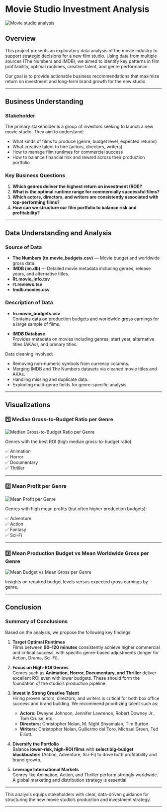 # Movie Studio Investment Analysis
![Movie studio analysis](https://github.com/WamuyuGitongaEMTH/movie-insights-project/blob/develop/images/istockphoto-933896402-1024x1024.jpg)

## Overview

This project presents an exploratory data analysis of the movie industry to support strategic decisions for a new film studio. Using data from multiple sources (The Numbers and IMDB), we aimed to identify key patterns in film profitability, optimal runtimes, creative talent, and genre performance. 

Our goal is to provide actionable business recommendations that maximize return on investment and long-term brand growth for the new studio.

---

## Business Understanding

### Stakeholder

The primary stakeholder is a group of investors seeking to launch a new movie studio. They aim to understand:

- What kinds of films to produce (genre, budget level, expected returns)
- What creative talent to hire (actors, directors, writers)
- How to manage film runtimes for commercial success
- How to balance financial risk and reward across their production portfolio

### Key Business Questions

1. **Which genres deliver the highest return on investment (ROI)?**
2. **What is the optimal runtime range for commercially successful films?**
3. **Which actors, directors, and writers are consistently associated with top-performing films?**
4. **How can we structure our film portfolio to balance risk and profitability?**

---

## Data Understanding and Analysis

### Source of Data

- **The Numbers (tn.movie_budgets.csv)** — Movie budget and worldwide gross data.
- **IMDB (im.db)** — Detailed movie metadata including genres, release years, and alternative titles.
- **Rt.movie_info.tsv**
- **rt.reviews.tsv**
- **tmdb.movies.csv**


### Description of Data

- **tn.movie_budgets.csv**  
  Contains data on production budgets and worldwide gross earnings for a large sample of films.

- **IMDB Database**  
  Provides metadata on movies including genres, start year, alternative titles (AKAs), and primary titles.

Data cleaning involved:

- Removing non-numeric symbols from currency columns.
- Merging IMDB and The Numbers datasets via cleaned movie titles and AKAs.
- Handling missing and duplicate data.
- Exploding multi-genre fields for genre-specific analysis.

---

## Visualizations

### 1️⃣ Median Gross-to-Budget Ratio per Genre

![Median Gross-to-Budget Ratio per Genre](https://github.com/WamuyuGitongaEMTH/movie-insights-project/blob/develop/images/median%20gross%20to%20budget%20ratio.png)

Genres with the best ROI (high median gross-to-budget ratio):

✅ Animation  
✅ Horror  
✅ Documentary  
✅ Thriller

---

### 2️⃣ Mean Profit per Genre

![Mean Profit per Genre]()

Genres with high mean profits (but often higher production budgets):

✅ Adventure  
✅ Action  
✅ Fantasy  
✅ Sci-Fi

---

### 3️⃣ Mean Production Budget vs Mean Worldwide Gross per Genre

![Mean Budget vs Mean Gross per Genre](link_to_your_image_3_if_uploaded_to_repo)

Insights on required budget levels versus expected gross earnings by genre.

---

## Conclusion

### Summary of Conclusions

Based on the analysis, we propose the following key findings:

1. **Target Optimal Runtimes**  
   Films between **90–120 minutes** consistently achieve higher commercial and critical success, with specific genre-based adjustments (longer for Action, Drama, Sci-Fi).

2. **Focus on High-ROI Genres**  
   Genres such as **Animation, Horror, Documentary, and Thriller** deliver excellent ROI even with lower budgets. These should form the foundation of the studio’s production pipeline.

3. **Invest in Strong Creative Talent**  
   Hiring proven actors, directors, and writers is critical for both box office success and brand building. We recommend prioritizing talent such as:
   - **Actors:** Dwayne Johnson, Jennifer Lawrence, Robert Downey Jr., Tom Cruise, etc.
   - **Directors:** Christopher Nolan, M. Night Shyamalan, Tim Burton.
   - **Writers:** Christopher Nolan, Guillermo del Toro, Michael Green, Ted Elliott.

4. **Diversify the Portfolio**  
   Balance **lower-risk, high-ROI films** with **select big-budget blockbusters** (Action, Adventure, Sci-Fi) to drive both profitability and brand growth.

5. **Leverage International Markets**  
   Genres like Animation, Action, and Thriller perform strongly worldwide. A global marketing and distribution strategy is essential.

---

This analysis equips stakeholders with clear, data-driven guidance for structuring the new movie studio’s production and investment strategy.

---

